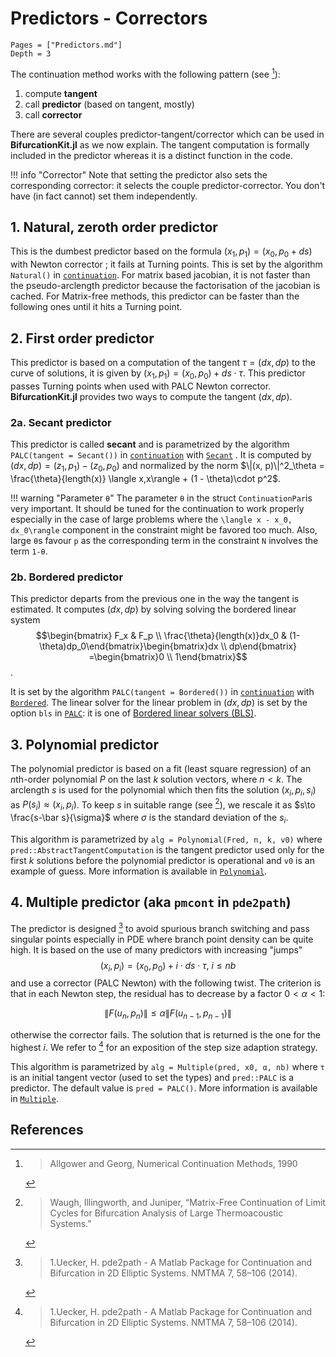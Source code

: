 # Predictors - Correctors

```@contents
Pages = ["Predictors.md"]
Depth = 3
```

The continuation method works with the following pattern (see [^Allgower1990]):

1. compute **tangent**
2. call **predictor** (based on tangent, mostly)
3. call **corrector**


There are several couples predictor-tangent/corrector which can be used in **BifurcationKit.jl** as we now explain. The tangent computation is formally included in the predictor whereas it is a distinct function in the code.

!!! info "Corrector"
    Note that setting the predictor also sets the corresponding corrector: it selects the couple predictor-corrector. You don't have (in fact cannot) set them independently.

## 1. Natural, zeroth order predictor

This is the dumbest predictor based on the formula $(x_1,p_1) = (x_0, p_0 + ds)$ with Newton corrector ; it fails at Turning points. This is set by the algorithm `Natural()` in [`continuation`](@ref). For matrix based jacobian, it is not faster than the pseudo-arclength predictor because the factorisation of the jacobian is cached. For Matrix-free methods, this predictor can be faster than the following ones until it hits a Turning point.

## 2. First order predictor

This predictor is based on a computation of the tangent $\tau = (dx,dp)$ to the curve of solutions, it is given by $(x_1,p_1) = (x_0,p_0) + ds\cdot \tau$. This predictor passes Turning points when used with PALC Newton corrector.
**BifurcationKit.jl** provides two ways to compute the tangent $(dx, dp)$.

### 2a. Secant predictor
This predictor is called **secant** and is parametrized by the algorithm `PALC(tangent = Secant())` in [`continuation`](@ref) with [`Secant`](@ref) .  It is computed by $(dx, dp) = (z_1, p_1) - (z_0, p_0)$ and normalized by the norm $\|(x, p)\|^2_\theta = \frac{\theta}{length(x)} \langle x,x\rangle + (1 - \theta)\cdot p^2$.

!!! warning "Parameter `θ`"
    The parameter `θ` in the struct `ContinuationPar`is very important. It should be tuned for the continuation to work properly especially in the case of large problems where the ``\langle x - x_0, dx_0\rangle`` component in the constraint might be favored too much. Also, large `θ`s favour `p` as the corresponding term in the constraint ``N`` involves the term ``1-θ``.

### 2b. Bordered predictor
This predictor departs from the previous one in the way the tangent is estimated.
It computes $(dx, dp)$ by solving solving the bordered linear system $$\begin{bmatrix} F_x & F_p	\\ \frac{\theta}{length(x)}dx_0 & (1-\theta)dp_0\end{bmatrix}\begin{bmatrix}dx \\  dp\end{bmatrix} =\begin{bmatrix}0 \\ 1\end{bmatrix}$$.

It is set by the algorithm `PALC(tangent = Bordered())` in [`continuation`](@ref) with [`Bordered`](@ref). The linear solver for the linear problem in $(dx, dp)$ is set by the option `bls` in [`PALC`](@ref): it is one of [Bordered linear solvers (BLS)](@ref).

## 3. Polynomial predictor

The polynomial predictor is based on a fit (least square regression) of an $n$th-order polynomial $P$ on the last $k$ solution vectors, where $n < k$. The arclength $s$ is used for the polynomial which then fits the solution $(x_i,p_i,s_i)$ as $P(s_i)\approx (x_i,p_i)$. To keep $s$ in suitable range (see [^Waugh]), we rescale it as $s\to \frac{s-\bar s}{\sigma}$ where $\sigma$ is the standard deviation of the $s_i$.

This algorithm is parametrized by `alg = Polynomial(Fred, n, k, v0)` where `pred::AbstractTangentComputation` is the tangent predictor used only for the first $k$ solutions before the polynomial predictor is operational and `v0` is an example of guess. More information is available in [`Polynomial`](@ref).


## 4. Multiple predictor (aka `pmcont` in `pde2path`)

The predictor is designed [^Uecker2014] to avoid spurious branch switching and pass singular points especially in PDE where branch point density can be quite high. It is based on the use of many predictors with increasing "jumps"
$$(x_i,p_i) = (x_0,p_0) + i\cdot ds\cdot \tau,\ i\leq nb$$
and use a corrector (PALC Newton) with the following twist. The criterion is that in each Newton step, the residual has to decrease by a factor $0<\alpha<1$:

$$\| F(u_n,p_n)\|\leq \alpha \| F(u_{n-1},p_{n-1}) \|$$

otherwise the corrector fails. The solution that is returned is the one for the highest $i$. We refer to [^Uecker2014] for an exposition of the step size adaption strategy.

This algorithm is parametrized by `alg = Multiple(pred, x0, α, nb)` where `τ` is an initial tangent vector (used to set the types) and `pred::PALC` is a predictor. The default value is `pred = PALC()`. More information is available in [`Multiple`](@ref).

## References

[^Allgower1990]: > Allgower and Georg, Numerical Continuation Methods, 1990

[^Uecker2014]: > 1.Uecker, H. pde2path - A Matlab Package for Continuation and Bifurcation in 2D Elliptic Systems. NMTMA 7, 58–106 (2014).

[^Waugh]: > Waugh, Illingworth, and Juniper, “Matrix-Free Continuation of Limit Cycles for Bifurcation Analysis of Large Thermoacoustic Systems.”
